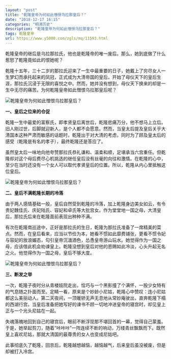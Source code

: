 ```yaml
---
layout: "post"
title: "乾隆皇帝为何如此憎恨乌拉那皇后？"
date: "2018-12-17 16:15"
categories: "明清历史"
description: "乾隆皇帝为何如此憎恨乌拉那皇后？"
tags: 乾隆皇帝
url: https://www.y5000.com/zgls/mq/11593.html
---
```






乾隆皇帝的继后是乌拉那拉氏，他也是乾隆帝的唯一废后。那么，她到底做了什么惹怒了乾隆竟如此的恨她呢？

乾隆十五年，三十二岁的那拉氏迎来了一生中最重要的日子，她戴上了穷尽女人一生梦幻而承托起来的凤冠，正式成为大清帝国的皇后，开始了母仪天下的皇后生涯，那拉氏沉浸于无限的喜悦之中。然而，她并没有想到，母仪天下换来的却是一生中无尽的痛苦。为何乾隆皇帝如此憎恨乌拉那皇后呢？

![乾隆皇帝为何如此憎恨乌拉那皇后？](/uploads/allimg/170120/6-1F1201145512a.JPG)

**一、皇后之位来的仓促**

乾隆一生中最爱的富察氏，即孝贤皇后离世后，乾隆悲痛万分，他不想马上立后。旧人刚过世，后脚就迎新人，是个人都不会愿意。然而，当皇太后提及皇后关乎大清国本这种严肃而敏感的话题时，乾隆出于对大清的考虑，同时为了顾及皇太后的感受（乾隆是有名的孝子），最终乾隆还是答应了。

虽然皇太后一味地向他夸赞那拉氏恭礼谦和、温柔和顺，足堪承当六宫重任。但乾隆却对这个母后费尽心机挑选的继任皇后没有丝毫的向往和激情。在乾隆的心中，至少在当时还没有一个女人可以取代孝贤皇后的位置。所以，乾隆从内心里抵触这位皇后。

![乾隆皇帝为何如此憎恨乌拉那皇后？](/uploads/allimg/170120/6-1F120114624E6.JPG)

**二、皇后不满乾隆长期的冷落**

由于两人感情基础一般，皇后自然受到乾隆的冷落，加上乾隆身边美女如云，有令贵妃魏佳氏、庆妃陆氏、容妃和卓氏等大批宫女。作为堂堂地一国之母，大清皇后，那拉氏后来在乾隆面前表现出种种不满。

有次在乾隆南巡途中，正好是那拉氏的生日，乾隆为那拉氏准备了一席精美的菜点。然而，在皇后看来，应当以节俭为本，她看不惯如此靡费铺张，更看不惯令妃与容妃的放浪媚态，勾引皇帝沉湎酒色，怂恿皇帝游山玩水。她觉得作为一国之母，应该借此机会劝谏皇上。乾隆没想到皇后对他的恩赐如此冷淡，心头升起无名之火。他觉得作为一国之母，皇后不够大度。

![乾隆皇帝为何如此憎恨乌拉那皇后？](/uploads/allimg/170120/6-1F120114333360.JPG)

**三、断发之举**

一次，乾隆子夜时分从青楼妓院走出，恰巧与一个黑影撞了个满怀，一股少女特有的气息随之扑面而至。定睛一看，原来是个妙龄小尼姑，乾隆心中赞叹：连小尼姑都这么美丽动人。第二天夜间，一顶暖轿无声无息地从常妙庵驶出，直奔乾隆下榻的西湖行宫。当皇后准备把她写好的谏书不顾一切地冲进皇帝的寝宫时，却见皇上正与一个光头尼姑在一起。

失魂落魄地回到自己的寝宫后，眼前不断浮现那不堪回首的一幕，觉得自己蒙羞。于是，她举起剪刀，随着“咔咔咔”一阵连续不断的响动，万缕青丝飘飘而下。既然皇上喜欢尼姑，那就大清国的最尊贵的女人也变成尼姑吧。

此事彻底久了乾隆，回京后，乾隆越想越恼，越恼越气，后来皇后虽没被废，但是却被打入冷宫。
